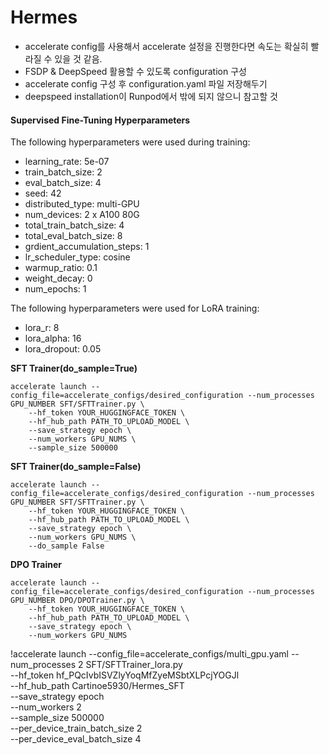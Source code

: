 # Hermes

- accelerate config를 사용해서 accelerate 설정을 진행한다면 속도는 확실히 빨라질 수 있을 것 같음.
- FSDP & DeepSpeed 활용할 수 있도록 configuration 구성
- accelerate config 구성 후 configuration.yaml 파일 저장해두기
- deepspeed installation이 Runpod에서 밖에 되지 않으니 참고할 것



#### Supervised Fine-Tuning Hyperparameters

The following hyperparameters were used during training:

- learning_rate: 5e-07
- train_batch_size: 2
- eval_batch_size: 4
- seed: 42
- distributed_type: multi-GPU
- num_devices: 2 x A100 80G
- total_train_batch_size: 4
- total_eval_batch_size: 8
- grdient_accumulation_steps: 1
- lr_scheduler_type: cosine
- warmup_ratio: 0.1
- weight_decay: 0
- num_epochs: 1

The following hyperparameters were used for LoRA training:

- lora_r: 8
- lora_alpha: 16
- lora_dropout: 0.05

**SFT Trainer(do_sample=True)**
```
accelerate launch --config_file=accelerate_configs/desired_configuration --num_processes GPU_NUMBER SFT/SFTTrainer.py \
    --hf_token YOUR_HUGGINGFACE_TOKEN \
    --hf_hub_path PATH_TO_UPLOAD_MODEL \
    --save_strategy epoch \
    --num_workers GPU_NUMS \
    --sample_size 500000
```

**SFT Trainer(do_sample=False)**
```
accelerate launch --config_file=accelerate_configs/desired_configuration --num_processes GPU_NUMBER SFT/SFTTrainer.py \
    --hf_token YOUR_HUGGINGFACE_TOKEN \
    --hf_hub_path PATH_TO_UPLOAD_MODEL \
    --save_strategy epoch \
    --num_workers GPU_NUMS \
    --do_sample False
```

**DPO Trainer**
```
accelerate launch --config_file=accelerate_configs/desired_configuration --num_processes GPU_NUMBER DPO/DPOTrainer.py \
    --hf_token YOUR_HUGGINGFACE_TOKEN \
    --hf_hub_path PATH_TO_UPLOAD_MODEL \
    --save_strategy epoch \
    --num_workers GPU_NUMS
```

!accelerate launch --config_file=accelerate_configs/multi_gpu.yaml --num_processes 2 SFT/SFTTrainer_lora.py \
    --hf_token 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 \
    --hf_hub_path Cartinoe5930/Hermes_SFT \
    --save_strategy epoch \
    --num_workers 2 \
    --sample_size 500000 \
    --per_device_train_batch_size 2 \
    --per_device_eval_batch_size 4 